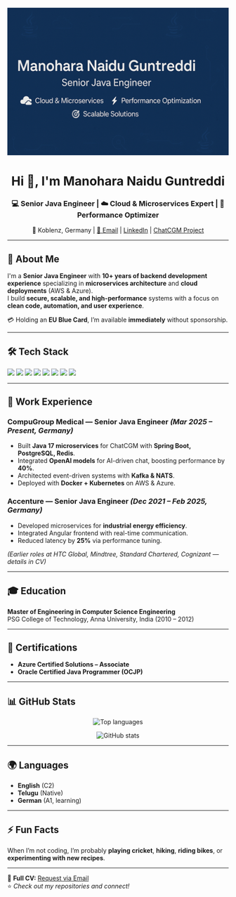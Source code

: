 <!-- Banner Image -->
![Banner](https://github.com/manoharanaiduguntreddi/manoharanaiduguntreddi/blob/5a11767142574f73f1fad8772e1247dcfd9a1534/banner.png)

<h1 align="center">Hi 👋, I'm Manohara Naidu Guntreddi</h1>
<h3 align="center">💻 Senior Java Engineer | ☁️ Cloud & Microservices Expert | 🚀 Performance Optimizer</h3>

<p align="center">
  📍 Koblenz, Germany | 
  <a href="mailto:manoharaguntreddi.naidu@gmail.com">📧 Email</a> | 
  <a href="https://www.linkedin.com/in/manoharanaidug/">LinkedIn</a> | 
  <a href="https://www.chatcgm.com/">ChatCGM Project</a>
</p>

---

## 🚀 About Me
I'm a **Senior Java Engineer** with **10+ years of backend development experience** specializing in **microservices architecture** and **cloud deployments** (AWS & Azure).  
I build **secure, scalable, and high-performance** systems with a focus on **clean code, automation, and user experience**.

💳 Holding an **EU Blue Card**, I’m available **immediately** without sponsorship.

---

## 🛠 Tech Stack

<p>
  <!-- Programming Languages -->
  <img src="https://img.shields.io/badge/Java-ED8B00?style=for-the-badge&logo=java&logoColor=white" />
  <img src="https://img.shields.io/badge/Spring%20Boot-6DB33F?style=for-the-badge&logo=springboot&logoColor=white" />
  <img src="https://img.shields.io/badge/PostgreSQL-316192?style=for-the-badge&logo=postgresql&logoColor=white" />
  <img src="https://img.shields.io/badge/Kafka-231F20?style=for-the-badge&logo=apachekafka&logoColor=white" />
  <img src="https://img.shields.io/badge/Docker-2496ED?style=for-the-badge&logo=docker&logoColor=white" />
  <img src="https://img.shields.io/badge/Kubernetes-326CE5?style=for-the-badge&logo=kubernetes&logoColor=white" />
  <img src="https://img.shields.io/badge/AWS-232F3E?style=for-the-badge&logo=amazonaws&logoColor=white" />
  <img src="https://img.shields.io/badge/Azure-0078D4?style=for-the-badge&logo=microsoftazure&logoColor=white" />
</p>

---

## 💼 Work Experience

### **CompuGroup Medical — Senior Java Engineer** *(Mar 2025 – Present, Germany)*
- Built **Java 17 microservices** for ChatCGM with **Spring Boot, PostgreSQL, Redis**.
- Integrated **OpenAI models** for AI-driven chat, boosting performance by **40%**.
- Architected event-driven systems with **Kafka & NATS**.
- Deployed with **Docker + Kubernetes** on AWS & Azure.

### **Accenture — Senior Java Engineer** *(Dec 2021 – Feb 2025, Germany)*
- Developed microservices for **industrial energy efficiency**.
- Integrated Angular frontend with real-time communication.
- Reduced latency by **25%** via performance tuning.

*(Earlier roles at HTC Global, Mindtree, Standard Chartered, Cognizant — details in CV)*

---

## 🎓 Education
**Master of Engineering in Computer Science Engineering**  
PSG College of Technology, Anna University, India (2010 – 2012)  

---

## 📜 Certifications
- **Azure Certified Solutions – Associate**
- **Oracle Certified Java Programmer (OCJP)**

---

## 📊 GitHub Stats

<p align="center">
  <img src="https://github-readme-stats.vercel.app/api/top-langs/?username=manoharanaiduguntreddi&layout=compact&theme=tokyonight" alt="Top languages" />
</p>

<p align="center">
  <img src="https://github-readme-stats.vercel.app/api?username=manoharanaiduguntreddi&show_icons=true&theme=tokyonight" alt="GitHub stats" />
</p>

---

## 🌍 Languages
- **English** (C2)
- **Telugu** (Native)
- **German** (A1, learning)

---

## ⚡ Fun Facts
When I’m not coding, I’m probably **playing cricket**, **hiking**, **riding bikes**, or **experimenting with new recipes**.

---

📄 **Full CV:** [Request via Email](mailto:manoharaguntreddi.naidu@gmail.com?subject=Request%20for%20CV)  
⭐ *Check out my repositories and connect!*
